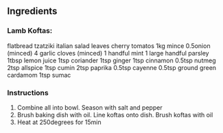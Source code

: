 <!-- SPDX-License-Identifier: zlib-acknowledgement -->
## Ingredients
### Lamb Koftas:
  flatbread
  tzatziki
  italian salad leaves
  cherry tomatos
  1kg mince
  0.5onion (minced)
  4 garlic cloves (minced)
  1 handful mint
  1 large handful parsley
  1tbsp lemon juice
  1tsp coriander
  1tsp ginger
  1tsp cinnamon
  0.5tsp nutmeg
  2tsp allspice
  1tsp cumin
  2tsp paprika
  0.5tsp cayenne
  0.5tsp ground green cardamom
  1tsp sumac
  
### Instructions
  1. Combine all into bowl. Season with salt and pepper
  2. Brush baking dish with oil. Line koftas onto dish. Brush koftas with oil 
  3. Heat at 250degrees for 15min

